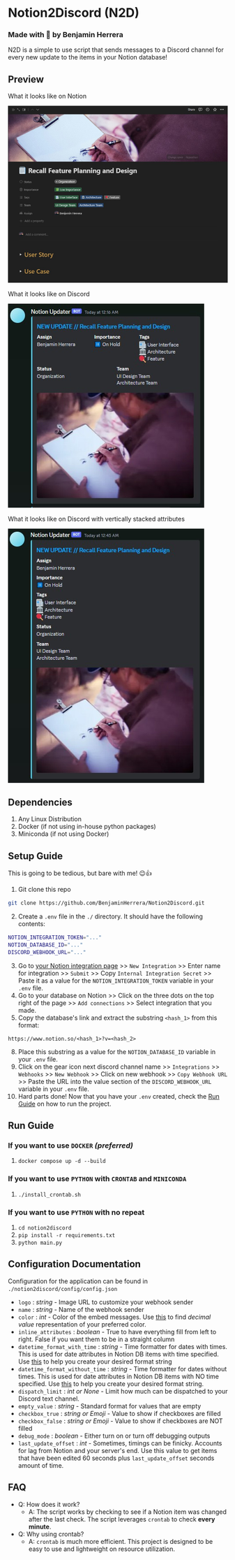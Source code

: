 # Notion2Discord (N2D)
### Made with 💖 by Benjamin Herrera
N2D is a simple to use script that sends messages to a Discord channel for every
new update to the items in your Notion database!

## Preview
What it looks like on Notion

![Alt text](resources/docs/NotionExample1.jpg)

What it looks like on Discord

![Alt text](resources/docs/Example1.jpg)

What it looks like on Discord with vertically stacked attributes

![Alt text](resources/docs/Example2.jpg)

## Dependencies
1. Any Linux Distribution
2. Docker (if not using in-house python packages)
3. Miniconda (if not using Docker)

## Setup Guide
This is going to be tedious, but bare with me! 😉👍
1. Git clone this repo
```bash
git clone https://github.com/BenjaminHerrera/Notion2Discord.git
```
2. Create a `.env` file in the `./` directory. It should have the following contents:
```bash
NOTION_INTEGRATION_TOKEN="..."
NOTION_DATABASE_ID="..."
DISCORD_WEBHOOK_URL="..."
```
3. Go to [your Notion integration page](https://www.notion.so/my-integrations) >>
`New Integration` >> Enter name for integration >> `Submit` >>
Copy `Internal Integration Secret` >> Paste it as a value for the
`NOTION_INTEGRATION_TOKEN` variable in your `.env` file.
5. Go to your database on Notion >> Click on the three dots on the top right
of the page >> `Add connections` >> Select integration that you made.
7. Copy the database's link and extract the substring `<hash_1>` from this format:
```
https://www.notion.so/<hash_1>?v=<hash_2>
```
8. Place this substring as a value for the `NOTION_DATABASE_ID` variable in your
`.env` file.
9. Click on the gear icon next discord channel name >> `Integrations` >>
`Webhooks` >> `New Webhook` >> Click on new webhook >> `Copy Webhook URL` >>
Paste the URL into the value section of the `DISCORD_WEBHOOK_URL` variable in
your `.env` file.
13. Hard parts done! Now that you have your `.env` created, check the
[Run Guide](https://github.com/BenjaminHerrera/Notion2Discord#run-guide) on how to
run the project.

## Run Guide

### If you want to use `DOCKER` _(preferred)_

1. `docker compose up -d --build`

### If you want to use `PYTHON` with `CRONTAB` and `MINICONDA`

1. `./install_crontab.sh`

### If you want to use `PYTHON` with no repeat

1. `cd notion2discord`
2. `pip install -r requirements.txt`
3. `python main.py`

## Configuration Documentation
Configuration for the application can be found in `./notion2discord/config/config.json`

- `logo` : _string_ - Image URL to customize your webhook sender
- `name` : _string_ - Name of the webhook sender
- `color` : _int_ - Color of the embed messages. Use [this](https://www.spycolor.com/)
to find _decimal value_ representation of your preferred color.
- `inline_attributes` : _boolean_ - True to have everything fill from left to
right. False if you want them to be in a straight column
- `datetime_format_with_time` : _string_ - Time formatter for dates with times.
This is used for date attributes in Notion DB items with time specified. Use
[this](https://www.w3schools.com/python/python_datetime.asp) to help you create
your desired format string
- `datetime_format_without_time` : _string_ - Time formatter for dates without
times. This is used for date attributes in Notion DB items with NO time specified.
Use [this](https://www.w3schools.com/python/python_datetime.asp) to help you
create your desired format string.
- `dispatch_limit` : _int or None_ - Limit how much can be dispatched to your
Discord text channel.
- `empty_value` : _string_ - Standard format for values that are empty
- `checkbox_true` : _string or Emoji_ - Value to show if checkboxes are filled
- `checkbox_false` : _string or Emoji_ - Value to show if checkboxes are NOT filled
- `debug_mode` : _boolean_ - Either turn on or turn off debugging outputs
- `last_update_offset` : _int_ - Sometimes, timings can be finicky. Accounts
for lag from Notion and your server's end. Use this value to get items that
have been edited 60 seconds plus `last_update_offset` seconds amount of time.

## FAQ
* Q: How does it work?
  * A: The script works by checking to see if a Notion item was changed after
  the last check. The script leverages `crontab` to check **every minute**.
* Q: Why using crontab?
  * A: `crontab` is much more efficient. This project is designed to be easy to
  use and lightweight on resource utilization.